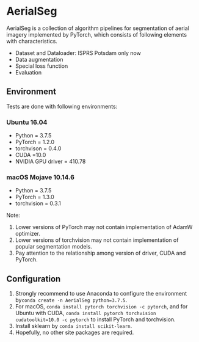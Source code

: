 # AerialSeg
AerialSeg is a collection of algorithm pipelines for segmentation of aerial imagery implemented by PyTorch, which consists of following elements with characteristics.

- Dataset and Dataloader: ISPRS Potsdam only now
- Data augmentation
- Special loss function
- Evaluation

## Environment

Tests are done with following environments:

### Ubuntu 16.04

- Python = 3.7.5
- PyTorch = 1.2.0
- torchvison = 0.4.0
- CUDA =10.0
- NVIDIA GPU driver = 410.78

### macOS Mojave 10.14.6

- Python = 3.7.5
- PyTorch = 1.3.0
- torchvision = 0.3.1

Note:

1. Lower versions of PyTorch may not contain implementation of AdamW optimizer.
2. Lower versions of torchvision may not contain implementation of popular segmentation models.
3. Pay attention to the relationship among version of driver, CUDA and PyTorch.

## Configuration

1. Strongly recommend to use Anaconda to configure the environment by`conda create -n AerialSeg python=3.7.5`.
2. For macOS, `conda install pytorch torchvision -c pytorch`, and for Ubuntu with CUDA, `conda install pytorch torchvision cudatoolkit=10.0 -c pytorch` to install PyTorch and torchvision.
3. Install sklearn by `conda install scikit-learn`.
4. Hopefully, no other site packages are required.



